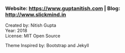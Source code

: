 ### <p>Website: https://www.guptanitish.com | Blog: http://www.slickmind.in</p>

Created by: Nitish Gupta<br>
Year: 2018<br>
License: MIT Open Source<br>

Theme Inspired by: Bootstrap and Jekyll
